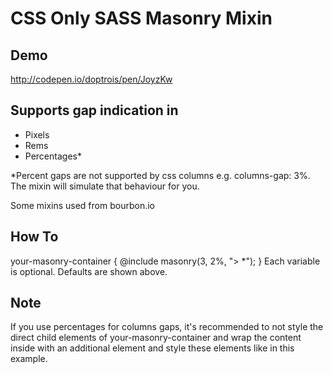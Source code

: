 # CSS Only SASS Masonry Mixin

## Demo
http://codepen.io/doptrois/pen/JoyzKw

## Supports gap indication in
 - Pixels
 - Rems
 - Percentages*

*Percent gaps are not supported by css columns e.g. columns-gap: 3%.
The mixin will simulate that behaviour for you.

Some mixins used from bourbon.io

## How To
your-masonry-container {
    @include masonry(3, 2%, "> *");
}
Each variable is optional. Defaults are shown above.

## Note

If you use percentages for columns gaps, it's recommended to not style the direct child elements of your-masonry-container and wrap the content inside with an additional element and style these elements like in this example.
